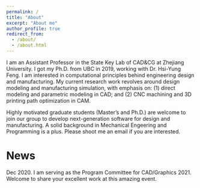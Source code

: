 ```yaml
---
permalink: /
title: "About"
excerpt: "About me"
author_profile: true
redirect_from: 
  - /about/
  - /about.html
---
```


I am an Assistant Professor in the State Key Lab of CAD&CG at Zhejiang University. I got my Ph.D. from UBC in 2019, working with Dr. Hsi-Yung Feng. I am interested in computational principles behind engineering design and manufacturing. My current research work revolves around design modeling and manufacturing simulation, with emphasis on: (1) direct modeling and parametric modeling in CAD; and (2) CNC machining and 3D printing path optimization in CAM.

Highly motivated graduate students (Master’s and Ph.D.) are welcome to join our group to develop next-generation software for design and manufacturing. A solid background in Mechanical Engeering and Programming is a plus. Please shoot me an email if you are interested.

News
======
Dec 2020. I am serving as the Program Committee for CAD/Graphics 2021. Welcome to share your excellent work at this amazing event.


